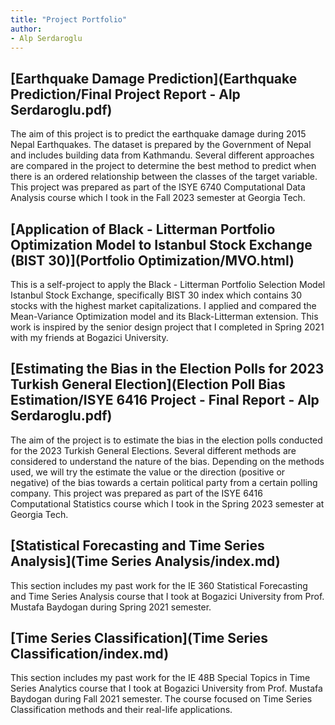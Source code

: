 ```yaml
---
title: "Project Portfolio"
author:
- Alp Serdaroglu
---
```


## [Earthquake Damage Prediction](Earthquake Prediction/Final Project Report - Alp Serdaroglu.pdf)

The aim of this project is to predict the earthquake damage during 2015 Nepal Earthquakes. The dataset is prepared by the Government of Nepal and includes building data from Kathmandu. Several different approaches are compared in the project to determine the best method to predict when there is an ordered relationship between the classes of the target variable. This project was prepared as part of the ISYE 6740 Computational Data Analysis course which I took in the Fall 2023 semester at Georgia Tech.

## [Application of Black - Litterman Portfolio Optimization Model to Istanbul Stock Exchange (BIST 30)](Portfolio Optimization/MVO.html)

This is a self-project to apply the Black - Litterman Portfolio Selection Model Istanbul Stock Exchange, specifically BIST 30 index which contains 30 stocks with the highest market capitalizations. I applied and compared the Mean-Variance Optimization model and its Black-Litterman extension. This work is inspired by the senior design project that I completed in Spring 2021 with my friends at Bogazici University.

## [Estimating the Bias in the Election Polls for 2023 Turkish General Election](Election Poll Bias Estimation/ISYE 6416 Project - Final Report - Alp Serdaroglu.pdf)

The aim of the project is to estimate the bias in the election polls conducted for the 2023 Turkish General Elections. Several different methods are considered to understand the nature of the bias. Depending on the methods used, we will try the estimate the value or the direction (positive or negative) of the bias towards a certain political party from a certain polling company. This project was prepared as part of the ISYE 6416 Computational Statistics course which I took in the Spring 2023 semester at Georgia Tech.


## [Statistical Forecasting and Time Series Analysis](Time Series Analysis/index.md)

This section includes my past work for the IE 360 Statistical Forecasting and Time Series Analysis course that I took at Bogazici University from Prof. Mustafa Baydogan during Spring 2021 semester.


## [Time Series Classification](Time Series Classification/index.md)

This section includes my past work for the IE 48B Special Topics in Time Series Analytics course that I took at Bogazici University from Prof. Mustafa Baydogan during Fall 2021 semester. The course focused on Time Series Classification methods and their real-life applications.